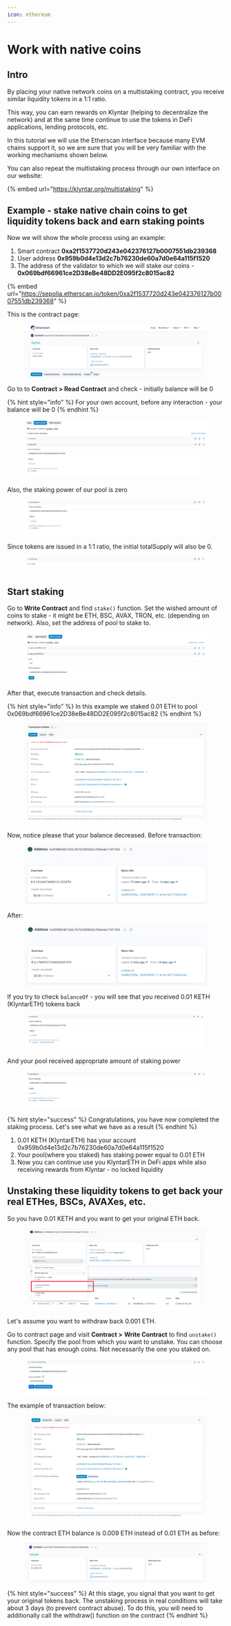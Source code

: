 ```yaml
---
icon: ethereum
---
```


# Work with native coins

## Intro

By placing your native network coins on a multistaking contract, you receive similar liquidity tokens in a 1:1 ratio.

This way, you can earn rewards on Klyntar (helping to decentralize the network) and at the same time continue to use the tokens in DeFi applications, lending protocols, etc.

In this tutorial we will use the Etherscan interface because many EVM chains support it, so we are sure that you will be very familiar with the working mechanisms shown below.

You can also repeat the multistaking process through our own interface on our website:

{% embed url="https://klyntar.org/multistaking" %}

## Example - stake native chain coins to get liquidity tokens back and earn staking points

Now we will show the whole process using an example:

1. Smart contract **0xa2f1537720d243e042376127b0007551db239368**
2. User address **0x959b0d4e13d2c7b76230de60a7d0e64a115f1520**
3. The address of the validator to which we will stake our coins - **0x069bdf66961ce2D38eBe48DD2E095f2c8015ac82**

{% embed url="https://sepolia.etherscan.io/token/0xa2f1537720d243e042376127b0007551db239368" %}

This is the contract page:

<figure><img src="../../../.gitbook/assets/image (5) (1).png" alt=""><figcaption></figcaption></figure>

Go to to **Contract > Read Contract** and check - initially balance will be 0

{% hint style="info" %}
For your own account, before any interaction - your balance will be 0
{% endhint %}

<figure><img src="../../../.gitbook/assets/image_2024-10-16_22-46-00.png" alt=""><figcaption></figcaption></figure>

Also, the staking power of our pool is zero

<figure><img src="../../../.gitbook/assets/image_2024-10-16_22-46-29 (1).png" alt=""><figcaption></figcaption></figure>

Since tokens are issued in a 1:1 ratio, the initial totalSupply will also be 0.

<figure><img src="../../../.gitbook/assets/image_2024-10-16_22-46-49 (1).png" alt=""><figcaption></figcaption></figure>

## Start staking

Go to **Write Contract** and find `stake()` function. Set the wished amount of coins to stake - it might be ETH, BSC, AVAX, TRON, etc. (depending on network). Also, set the address of pool to stake to.

<figure><img src="../../../.gitbook/assets/image_2024-10-16_22-47-48.png" alt=""><figcaption></figcaption></figure>

After that, execute transaction and check details.

{% hint style="info" %}
In this example we staked 0.01 ETH to pool 0x069bdf66961ce2D38eBe48DD2E095f2c8015ac82
{% endhint %}



<figure><img src="../../../.gitbook/assets/image_2024-10-16_22-49-39.png" alt=""><figcaption></figcaption></figure>

Now, notice please that your balance decreased. Before transaction:&#x20;

<figure><img src="../../../.gitbook/assets/image (1) (1) (1) (1) (1).png" alt=""><figcaption></figcaption></figure>

After:

<figure><img src="../../../.gitbook/assets/image (3) (1) (1) (1).png" alt=""><figcaption></figcaption></figure>

If you try to check `balanceOf` - you will see that you received 0.01 KETH (KlyntarETH) tokens back

<figure><img src="../../../.gitbook/assets/image_2024-10-16_22-52-57.png" alt=""><figcaption></figcaption></figure>

And your pool received appropriate amount of staking power

<figure><img src="../../../.gitbook/assets/image_2024-10-16_22-54-36.png" alt=""><figcaption></figcaption></figure>

{% hint style="success" %}
Congratulations, you have now completed the staking process. Let's see what we have as a result
{% endhint %}

1. 0.01 KETH (KlyntarETH) has your account 0x959b0d4e13d2c7b76230de60a7d0e64a115f1520
2. Your pool(where you staked) has staking power equal to 0.01 ETH
3. Now you can continue use you KlyntarETH in DeFi apps while also receiving rewards from Klyntar - no locked liquidity

## Unstaking these liquidity tokens to get back your real ETHes, BSCs, AVAXes, etc.

So you have 0.01 KETH and you want to get your original ETH back.

<figure><img src="../../../.gitbook/assets/image (44).png" alt=""><figcaption></figcaption></figure>

Let's assume you want to withdraw back 0.001 ETH.

Go to contract page and visit **Contract >** **Write Contract** to find `unstake()` function. Specify the pool from which you want to unstake. You can choose any pool that has enough coins. Not necessarily the one you staked on.

<figure><img src="../../../.gitbook/assets/image_2024-10-16_23-17-54.png" alt=""><figcaption></figcaption></figure>

The example of transaction below:

<figure><img src="../../../.gitbook/assets/image_2024-10-16_23-18-30.png" alt=""><figcaption></figcaption></figure>

Now the contract ETH balance is 0.009 ETH instead of 0.01 ETH as before:

<figure><img src="../../../.gitbook/assets/image_2024-10-16_23-19-17.png" alt=""><figcaption></figcaption></figure>

{% hint style="success" %}
At this stage, you signal that you want to get your original tokens back. The unstaking process in real conditions will take about 3 days (to prevent contract abuse). To do this, you will need to additionally call the withdraw() function on the contract
{% endhint %}

